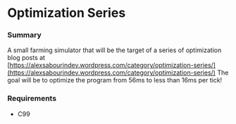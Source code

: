 # Optimization Series

### Summary
A small farming simulator that will be the target of a series of optimization blog posts at [https://alexsabourindev.wordpress.com/category/optimization-series/](https://alexsabourindev.wordpress.com/category/optimization-series/) The goal will be to optimize the program from 56ms to less than 16ms per tick!

### Requirements
- C99
